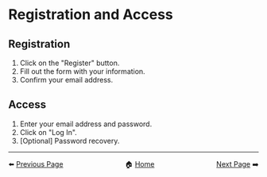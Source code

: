 # Registration and Access

## Registration
1. Click on the "Register" button.
2. Fill out the form with your information.
3. Confirm your email address.

## Access
1. Enter your email address and password.
2. Click on "Log In".
3. [Optional] Password recovery.

---
<div style="display: flex; justify-content: space-between; align-items: center;">
  <div style="text-align: left;">
    ⬅️ <a href="Step_by_Step_Guide.md">Previous Page</a>
  </div>
  <div style="text-align: center;">
    🏠 <a href="home.md">Home</a>
  </div>
  <div style="text-align: right;">
    <a href="next_page.md">Next Page</a> ➡️
  </div>
</div>

